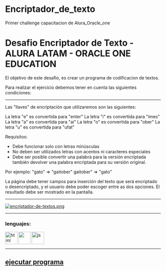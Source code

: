 # Encriptador_de_texto
Primer  challenge capacitacion  de Alura_Oracle_one 
# Desafio Encriptador de Texto - ALURA LATAM - ORACLE ONE EDUCATION

<P>El objetivo de este desafio, es crear un programa de codificacion de textos.
<P>Para realizar el ejercicio debemos tener en cuenta las siguientes condiciones:

------
Las "llaves" de encriptación que utilizaremos son las siguientes:

La letra "e" es convertida para "enter"
La letra "i" es convertida para "imes"
La letra "a" es convertida para "ai"
La letra "o" es convertida para "ober"
La letra "u" es convertida para "ufat"

Requisitos:
- Debe funcionar solo con letras minúsculas
- No deben ser utilizados letras con acentos ni caracteres especiales
- Debe ser posible convertir una palabra para la versión encriptada también devolver una palabra encriptada para su versión original.

Por ejemplo:
"gato" => "gaitober"
gaitober" => "gato"
  
<P>La página debe tener campos para
inserción del texto que será encriptado o desencriptado, y el usuario debe poder escoger entre as dos opciones.
El resultado debe ser mostrado en la pantalla.<P>
  
------

[![encriptador-de-textos.png](https://i.postimg.cc/zDbS3Tw3/encriptador-de-textos.png)](https://postimg.cc/xqQb4J4S)

------

### lenguajes:
<img align='left' alt='html' width='40px' src='https://cdn-icons-png.flaticon.com/512/778/778533.png'/><img align='left' src="https://cdn-icons-png.flaticon.com/512/331/331395.png" width='40px'/><img src="https://cdn-icons.flaticon.com/png/512/3344/premium/3344325.png?token=exp=1651845514~hmac=0899ceeb94c98dbb9ea494da39a98efe" width='40px' alt="js"/>

------

## [ejecutar programa](https://cesarg-24.github.io/Encriptador_de_texto/) 
